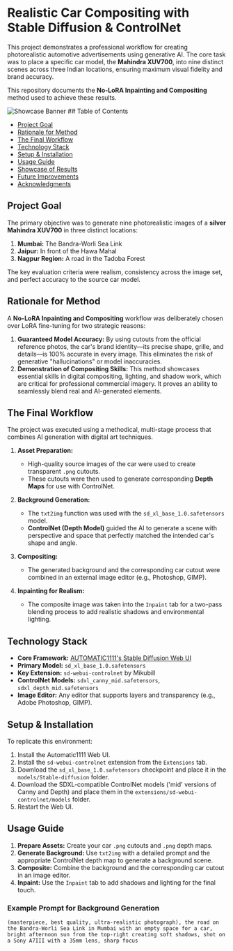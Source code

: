 # Realistic Car Compositing with Stable Diffusion & ControlNet

This project demonstrates a professional workflow for creating photorealistic automotive advertisements using generative AI. The core task was to place a specific car model, the **Mahindra XUV700**, into nine distinct scenes across three Indian locations, ensuring maximum visual fidelity and brand accuracy.

This repository documents the **No-LoRA Inpainting and Compositing** method used to achieve these results.

![Showcase Banner](results/banner_placeholder.jpg) ## Table of Contents
- [Project Goal](#project-goal)
- [Rationale for Method](#rationale-for-method)
- [The Final Workflow](#the-final-workflow)
- [Technology Stack](#technology-stack)
- [Setup & Installation](#setup--installation)
- [Usage Guide](#usage-guide)
- [Showcase of Results](#showcase-of-results)
- [Future Improvements](#future-improvements)
- [Acknowledgments](#acknowledgments)

## Project Goal

The primary objective was to generate nine photorealistic images of a **silver Mahindra XUV700** in three distinct locations:
1.  **Mumbai:** The Bandra-Worli Sea Link
2.  **Jaipur:** In front of the Hawa Mahal
3.  **Nagpur Region:** A road in the Tadoba Forest

The key evaluation criteria were realism, consistency across the image set, and perfect accuracy to the source car model.

## Rationale for Method

A **No-LoRA Inpainting and Compositing** workflow was deliberately chosen over LoRA fine-tuning for two strategic reasons:
1.  **Guaranteed Model Accuracy:** By using cutouts from the official reference photos, the car's brand identity—its precise shape, grille, and details—is 100% accurate in every image. This eliminates the risk of generative "hallucinations" or model inaccuracies.
2.  **Demonstration of Compositing Skills:** This method showcases essential skills in digital compositing, lighting, and shadow work, which are critical for professional commercial imagery. It proves an ability to seamlessly blend real and AI-generated elements.

## The Final Workflow

The project was executed using a methodical, multi-stage process that combines AI generation with digital art techniques.

1.  **Asset Preparation:**
    * High-quality source images of the car were used to create transparent `.png` cutouts.
    * These cutouts were then used to generate corresponding **Depth Maps** for use with ControlNet.

2.  **Background Generation:**
    * The `txt2img` function was used with the `sd_xl_base_1.0.safetensors` model.
    * **ControlNet (Depth Model)** guided the AI to generate a scene with perspective and space that perfectly matched the intended car's shape and angle.

3.  **Compositing:**
    * The generated background and the corresponding car cutout were combined in an external image editor (e.g., Photoshop, GIMP).

4.  **Inpainting for Realism:**
    * The composite image was taken into the `Inpaint` tab for a two-pass blending process to add realistic shadows and environmental lighting.

## Technology Stack

* **Core Framework:** [AUTOMATIC1111's Stable Diffusion Web UI](https://github.com/AUTOMATIC1111/stable-diffusion-webui)
* **Primary Model:** `sd_xl_base_1.0.safetensors`
* **Key Extension:** `sd-webui-controlnet` by Mikubill
* **ControlNet Models:** `sdxl_canny_mid.safetensors`, `sdxl_depth_mid.safetensors`
* **Image Editor:** Any editor that supports layers and transparency (e.g., Adobe Photoshop, GIMP).

## Setup & Installation

To replicate this environment:

1.  Install the Automatic1111 Web UI.
2.  Install the `sd-webui-controlnet` extension from the `Extensions` tab.
3.  Download the `sd_xl_base_1.0.safetensors` checkpoint and place it in the `models/Stable-diffusion` folder.
4.  Download the SDXL-compatible ControlNet models ('mid' versions of Canny and Depth) and place them in the `extensions/sd-webui-controlnet/models` folder.
5.  Restart the Web UI.

## Usage Guide

1.  **Prepare Assets:** Create your car `.png` cutouts and `.png` depth maps.
2.  **Generate Background:** Use `txt2img` with a detailed prompt and the appropriate ControlNet depth map to generate a background scene.
3.  **Composite:** Combine the background and the corresponding car cutout in an image editor.
4.  **Inpaint:** Use the `Inpaint` tab to add shadows and lighting for the final touch.

### Example Prompt for Background Generation
```prompt
(masterpiece, best quality, ultra-realistic photograph), the road on the Bandra-Worli Sea Link in Mumbai with an empty space for a car, bright afternoon sun from the top-right creating soft shadows, shot on a Sony A7III with a 35mm lens, sharp focus
